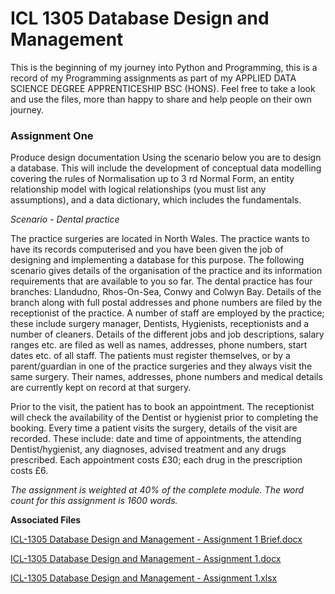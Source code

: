 # ICL 1305 Database Design and Management #
This is the beginning of my journey into Python and Programming, this is a record of my Programming assignments as part of my APPLIED DATA SCIENCE DEGREE APPRENTICESHIP BSC (HONS). Feel free to take a look and use the files, more than happy to share and help people on their own journey.

### Assignment One ###
Produce design documentation Using the scenario below you are to design a database. This will include the development of conceptual data modelling covering the rules of Normalisation up to 3 rd Normal Form, an entity relationship model with logical relationships (you must list any assumptions), and a data dictionary, which includes the fundamentals.

*Scenario - Dental practice*

The practice surgeries are located in North Wales. The practice wants to have its records computerised and you have been given the job of designing and implementing a database for this purpose. The following scenario gives details of the organisation of the practice and its information requirements that are available to you so far. The dental practice has four branches: Llandudno, Rhos-On-Sea, Conwy and Colwyn Bay. Details of the branch along with full postal addresses and phone numbers are filed by the receptionist of the practice.
A number of staff are employed by the practice; these include surgery manager, Dentists, Hygienists, receptionists and a number of cleaners. Details of the different jobs and job descriptions, salary ranges etc. are filed as well as names, addresses, phone numbers, start dates etc. of all staff. The patients must register themselves, or by a parent/guardian in one of the practice surgeries and they always visit the same surgery. Their names, addresses, phone numbers and medical details are currently kept on record at that surgery.

Prior to the visit, the patient has to book an appointment. The receptionist will check the availability of the Dentist or hygienist prior to completing the booking. Every time a patient visits the surgery, details of the visit are recorded. These include: date and time of appointments, the attending Dentist/hygienist, any diagnoses, advised treatment and any drugs prescribed. Each appointment costs £30; each drug in the prescription costs £6.

*The assignment is weighted at 40% of the complete module. The word count for this assignment is 1600 words.*

**Associated Files**

[ICL-1305 Database Design and Management - Assignment 1 Brief.docx](https://github.com/tobybeevers/ICL-1305-Database-Design-and-Management-/blob/main/ICL-1305%20Database%20Design%20and%20Management%20-%20Assignment%201%20Brief.docx)

[ICL-1305 Database Design and Management - Assignment 1.docx](https://github.com/tobybeevers/ICL-1305-Database-Design-and-Management-/blob/main/ICL-1305%20Database%20Design%20and%20Management%20-%20Assignment%201.docx)

[ICL-1305 Database Design and Management - Assignment 1.xlsx](https://github.com/tobybeevers/ICL-1305-Database-Design-and-Management-/blob/main/ICL-1305%20Database%20Design%20and%20Management%20-%20Assignment%201.xlsx)
